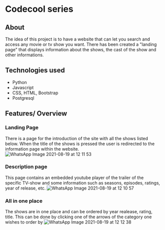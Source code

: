 
# Codecool series

## About
The idea of this project is to have a website that can let you search and access any movie or tv show you want. There has been created a "landing page" that displays information about the shows, the cast of the show and other informations.

## Technologies used
* Python 
* Javascript 
* CSS, HTML, Bootstrap 
* Postgresql


## Features/ Overview

### Landing Page

There is a page for the introduction of the site with all the shows listed below. When the title of the shows is pressed the user is redirected to the information page within the website.
![WhatsApp Image 2021-08-19 at 12 11 53](https://user-images.githubusercontent.com/65546068/130042984-7f7e0c37-f0b0-4d6c-a366-1c91b0ecdffb.jpeg)

### Description page

This page contains an embedded youtube player of the trailer of the specific TV-show and some information such as seasons, episodes, ratings, year of release, etc.
![WhatsApp Image 2021-08-19 at 12 10 57](https://user-images.githubusercontent.com/65546068/130043554-0806acd0-6f4e-41d0-9d07-6d0137c8c523.jpeg)

### All in one place

The shows are in one place and can be ordered by year realease, rating, title. This can be done by clicking one of the arrows of the category one wishes to order by
![WhatsApp Image 2021-08-19 at 12 12 38](https://user-images.githubusercontent.com/65546068/130044657-ed4aca75-7cab-495f-bf71-66f077eba15c.jpeg)


